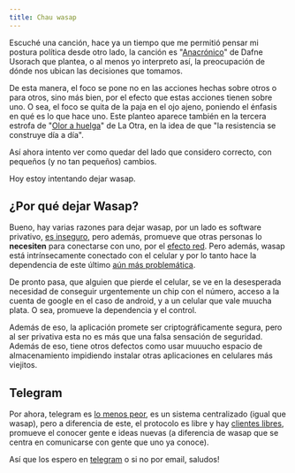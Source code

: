 ```yaml
---
title: Chau wasap
---
```


Escuché una canción, hace ya un tiempo que me permitió pensar mi postura
política desde otro lado, la canción es "[Anacrónico][1]" de Dafne Usorach que
plantea, o al menos yo interpreto así, la preocupación de dónde nos ubican las
decisiones que tomamos.

De esta manera, el foco se pone no en las acciones hechas sobre otros o para
otros, sino más bien, por el efecto que estas acciones tienen sobre uno. O sea,
el foco se quita de la paja en el ojo ajeno, poniendo el énfasis en qué es lo
que hace uno. Este planteo aparece también en la tercera estrofa de "[Olor a
huelga][3]" de La Otra, en la idea de que "la resistencia se construye día a
día".

Así ahora intento ver como quedar del lado que considero correcto, con pequeños
(y no tan pequeños) cambios.

Hoy estoy intentando dejar wasap.

## ¿Por qué dejar Wasap? ##

Bueno, hay varias razones para dejar wasap, por un lado es software privativo,
[es inseguro][4], pero además, promueve que otras personas lo **necesiten**
para conectarse con uno, por el [efecto red][5]. Pero además, wasap está
intrínsecamente conectado con el celular y por lo tanto hace la dependencia de
este último [aún más problemática][6].

De pronto pasa, que alguien que pierde el celular, se ve en la desesperada
necesidad de conseguir urgentemente un chip con el número, acceso a la cuenta
de google en el caso de android, y a un celular que vale muucha plata. O sea,
promueve la dependencia y el control.

Además de eso, la aplicación promete ser criptográficamente segura, pero al ser
privativa esta no es más que una falsa sensación de seguridad. Además de eso,
tiene otros defectos como usar muuucho espacio de almacenamiento impidiendo
instalar otras aplicaciones en celulares más viejitos.

## Telegram ##

Por ahora, telegram es [lo menos peor][7], es un sistema centralizado (igual que
wasap), pero a diferencia de este, el protocolo es libre y hay [clientes
libres][8], promueve el conocer gente e ideas nuevas (a diferencia de wasap que
se centra en comunicarse con gente que uno ya conoce).

Así que los espero en [telegram][9] o si no por email, saludos!

 [1]: https://www.youtube.com/watch?v=53jzq0dBOw8
 [2]: https://dafne-usorach.blogspot.com/
 [3]: https://www.musica.com/letras.asp?letra=2260534
 [4]: https://es.wikipedia.org/wiki/WhatsApp#Cuestiones_de_seguridad
 [5]: https://es.wikipedia.org/wiki/Efecto_de_red
 [6]: https://es.wikipedia.org/wiki/Nomofobia
 [7]: https://secushare.org/comparison
 [8]: https://f-droid.org/packages/org.telegram.messenger/
 [9]: https://t.me/eloyesp
